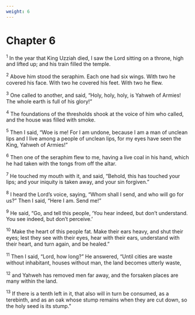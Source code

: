 ```yaml
---
weight: 6
---
```


# Chapter 6

<sup>1</sup> In the year that King Uzziah died, I saw the Lord sitting on a throne, high and lifted up; and his train filled the temple. 

<sup>2</sup> Above him stood the seraphim. Each one had six wings. With two he covered his face. With two he covered his feet. With two he flew. 

<sup>3</sup> One called to another, and said, “Holy, holy, holy, is Yahweh of Armies! The whole earth is full of his glory!” 

<sup>4</sup> The foundations of the thresholds shook at the voice of him who called, and the house was filled with smoke. 

<sup>5</sup> Then I said, “Woe is me! For I am undone, because I am a man of unclean lips and I live among a people of unclean lips, for my eyes have seen the King, Yahweh of Armies!” 

<sup>6</sup> Then one of the seraphim flew to me, having a live coal in his hand, which he had taken with the tongs from off the altar. 

<sup>7</sup> He touched my mouth with it, and said, “Behold, this has touched your lips; and your iniquity is taken away, and your sin forgiven.” 

<sup>8</sup> I heard the Lord’s voice, saying, “Whom shall I send, and who will go for us?” Then I said, “Here I am. Send me!” 

<sup>9</sup> He said, “Go, and tell this people, ‘You hear indeed, but don’t understand. You see indeed, but don’t perceive.’ 

<sup>10</sup> Make the heart of this people fat. Make their ears heavy, and shut their eyes; lest they see with their eyes, hear with their ears, understand with their heart, and turn again, and be healed.” 

<sup>11</sup> Then I said, “Lord, how long?” He answered, “Until cities are waste without inhabitant, houses without man, the land becomes utterly waste, 

<sup>12</sup> and Yahweh has removed men far away, and the forsaken places are many within the land. 

<sup>13</sup> If there is a tenth left in it, that also will in turn be consumed, as a terebinth, and as an oak whose stump remains when they are cut down, so the holy seed is its stump.” 


